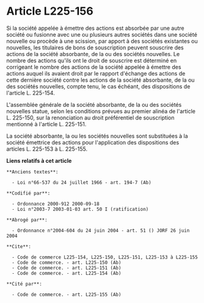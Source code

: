 # Article L225-156

Si la société appelée à émettre des actions est absorbée par une autre société ou fusionne avec une ou plusieurs autres
sociétés dans une société nouvelle ou procède à une scission, par apport à des sociétés existantes ou nouvelles, les
titulaires de bons de souscription peuvent souscrire des actions de la société absorbante, de la ou des sociétés nouvelles.
Le nombre des actions qu'ils ont le droit de souscrire est déterminé en corrigeant le nombre des actions de la société
appelée à émettre des actions auquel ils avaient droit par le rapport d'échange des actions de cette dernière société contre
les actions de la société absorbante, de la ou des sociétés nouvelles, compte tenu, le cas échéant, des dispositions de
l'article L. 225-154.

L'assemblée générale de la société absorbante, de la ou des sociétés nouvelles statue, selon les conditions prévues au
premier alinéa de l'article L. 225-150, sur la renonciation au droit préférentiel de souscription mentionné à l'article L.
225-151.

La société absorbante, la ou les sociétés nouvelles sont substituées à la société émettrice des actions pour l'application
des dispositions des articles L. 225-153 à L. 225-155.

**Liens relatifs à cet article**

	**Anciens textes**:

	  - Loi n°66-537 du 24 juillet 1966 - art. 194-7 (Ab)

	**Codifié par**:

	  - Ordonnance 2000-912 2000-09-18
	  - Loi n°2003-7 2003-01-03 art. 50 I (ratification)

	**Abrogé par**:

	  - Ordonnance n°2004-604 du 24 juin 2004 - art. 51 () JORF 26 juin 2004

	**Cite**:

	  - Code de commerce L225-154, L225-150, L225-151, L225-153 à L225-155
	  - Code de commerce. - art. L225-150 (Ab)
	  - Code de commerce. - art. L225-151 (Ab)
	  - Code de commerce. - art. L225-154 (Ab)

	**Cité par**:

	  - Code de commerce. - art. L225-155 (Ab)
